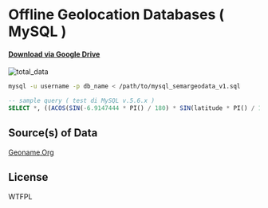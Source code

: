 # Offline Geolocation Databases ( MySQL )

#### [Download via Google Drive](https://drive.google.com/folderview?id=0B5XAIFfgYFX4cnNna0V3U1JORXc&usp=sharing)

![total_data](https://cloud.githubusercontent.com/assets/1286932/12443687/32444ffc-bf8c-11e5-8d7c-c25ac714e4c6.png)

```sh
mysql -u username -p db_name < /path/to/mysql_semargeodata_v1.sql
```

```sql
-- sample query ( test di MySQL v.5.6.x )
SELECT *, ((ACOS(SIN(-6.9147444 * PI() / 180) * SIN(latitude * PI() / 180) + COS(-6.9147444 * PI() / 180) * COS(latitude * PI() / 180) * COS((107.6098111 - longitude) * PI() / 180)) * 180 / PI()) * 60 * 1.1515 * 1.609344) as distance FROM semargeodata HAVING distance <= 20 ORDER BY distance ASC limit 10
```

Source(s) of Data
----

[Geoname.Org](http://geonames.org)

License
----

WTFPL
